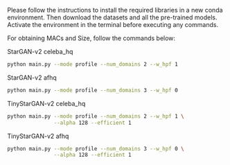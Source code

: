 Please follow the instructions to install the required libraries in a new conda environment. Then download the datasets and all the pre-trained models. Activate the environment in the terminal before executing any commands.

For obtaining MACs and Size, follow the commands below:

StarGAN-v2 celeba_hq
```bash
python main.py --mode profile --num_domains 2 --w_hpf 1 
```

StarGAN-v2 afhq
```bash
python main.py --mode profile --num_domains 3 --w_hpf 0 
```

TinyStarGAN-v2 celeba_hq
```bash
python main.py --mode profile --num_domains 2 --w_hpf 1 \
               --alpha 128 --efficient 1 
```

TinyStarGAN-v2 afhq
```bash
python main.py --mode profile --num_domains 3 --w_hpf 0 \
               --alpha 128 --efficient 1
```